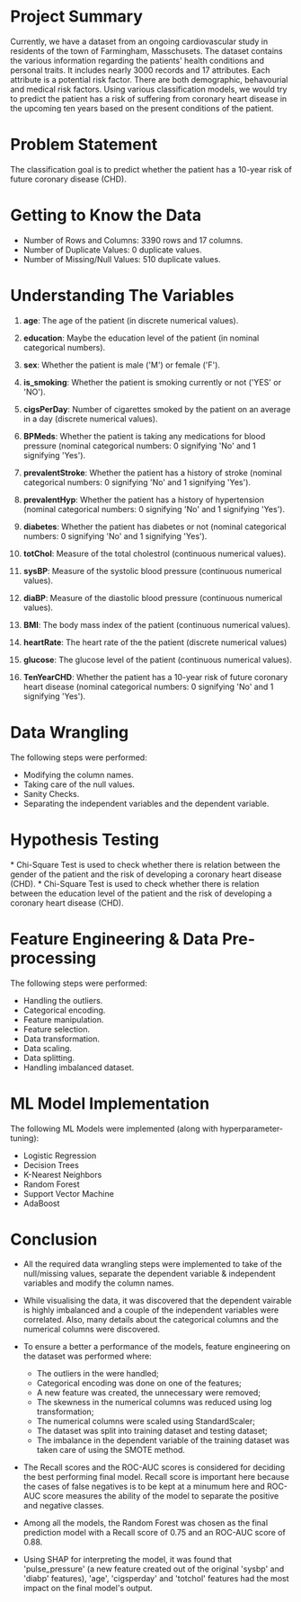 <h1> Project Summary </h1>

Currently, we have a dataset from an ongoing cardiovascular study in residents of the town of Farmingham, Masschusets. The dataset contains the various information regarding the patients' health conditions and personal traits. It includes nearly 3000 records and 17 attributes. Each attribute is a potential risk factor. There are both demographic, behavourial and medical risk factors. Using various classification models, we would try to predict the patient has a risk of suffering from coronary heart disease in the upcoming ten years based on the present conditions of the patient.


<h1> Problem Statement </h1>

The classification goal is to predict whether the patient has a 10-year risk of future coronary disease (CHD).


<h1> Getting to Know the Data </h1>

* Number of Rows and Columns: 3390 rows and 17 columns.
* Number of Duplicate Values: 0 duplicate values.
* Number of Missing/Null Values: 510 duplicate values.


<h1> Understanding The Variables </h1>

 1. **age**: The age of the patient (in discrete numerical values).

 2. **education**: Maybe the education level of the patient (in nominal categorical numbers).
         
 3. **sex**: Whether the patient is male ('M') or female ('F').

 4. **is_smoking**: Whether the patient is smoking currently or not ('YES' or 'NO').

 5. **cigsPerDay**: Number of cigarettes smoked by the patient on an average in a day (discrete numerical values).

 6. **BPMeds**: Whether the patient is taking any medications for blood pressure (nominal categorical numbers: 0 signifying 'No' and 1 signifying 'Yes').

 7. **prevalentStroke**: Whether the patient has a history of stroke (nominal categorical numbers: 0 signifying 'No' and 1 signifying 'Yes').

 8. **prevalentHyp**: Whether the patient has a history of hypertension (nominal categorical numbers: 0 signifying 'No' and 1 signifying 'Yes').

 9. **diabetes**: Whether the patient has diabetes or not (nominal categorical numbers: 0 signifying 'No' and 1 signifying 'Yes').

 10. **totChol**: Measure of the total cholestrol (continuous numerical values).

 11. **sysBP**: Measure of the systolic blood pressure (continuous numerical values).

 12. **diaBP**: Measure of the diastolic blood pressure (continuous numerical values).

 13. **BMI**: The body mass index of the patient (continuous numerical values).

 14. **heartRate**: The heart rate of the the patient (discrete numerical values)

 15. **glucose**: The glucose level of the patient (continuous numerical values).

 16.  **TenYearCHD**: Whether the patient has a 10-year risk of future coronary heart disease (nominal categorical numbers: 0 signifying 'No' and 1 signifying 'Yes').


<h1> Data Wrangling </h1>

The following steps were performed:

* Modifying the column names.
* Taking care of the null values.
* Sanity Checks.
* Separating the independent variables and the dependent variable.

<h1> Hypothesis Testing </h1>
* Chi-Square Test is used to check whether there is relation between the gender of the patient and the risk of developing a coronary heart disease (CHD).
* Chi-Square Test is used to check whether there is relation between the education level of the patient and the risk of developing a coronary heart disease (CHD).

<h1> Feature Engineering & Data Pre-processing </h1>

The following steps were performed:

* Handling the outliers.
* Categorical encoding.
* Feature manipulation.
* Feature selection.
* Data transformation.
* Data scaling.
* Data splitting.
* Handling imbalanced dataset.


<h1> ML Model Implementation </h1>

The following ML Models were implemented (along with hyperparameter-tuning):

* Logistic Regression
* Decision Trees
* K-Nearest Neighbors
* Random Forest
* Support Vector Machine
* AdaBoost


<h1> Conclusion </h1>

* All the required data wrangling steps were implemented to take of the null/missing values, separate the dependent variable & independent variables and modify the column names.

* While visualising the data, it was discovered that the dependent vairable is highly imbalanced and a couple of the independent variables were correlated. Also, many details about the categorical columns and the numerical columns were discovered.

* To ensure a better a performance of the models, feature engineering on the dataset was performed where:
  - The outliers in the were handled;
  - Categorical encoding was done on one of the features;
  - A new feature was created, the unnecessary were removed;
  - The skewness in the numerical columns was reduced using log transformation;
  - The numerical columns were scaled using StandardScaler;
  - The dataset was split into training dataset and testing dataset;
  - The imbalance in the dependent variable of the training dataset was taken care of using the SMOTE method.

* The Recall scores and the ROC-AUC scores is considered for deciding the best performing final model. Recall score is important here because the cases of false negatives is to be kept at a minumum here and ROC-AUC score measures the ability of the model to separate the positive and negative classes.

* Among all the models, the Random Forest was chosen as the final prediction model with a Recall score of 0.75 and an ROC-AUC score of 0.88.

* Using SHAP for interpreting the model, it was found that 'pulse_pressure' (a new feature created out of the original 'sysbp' and 'diabp' features), 'age', 'cigsperday' and 'totchol' features had the most impact on the final model's output.





